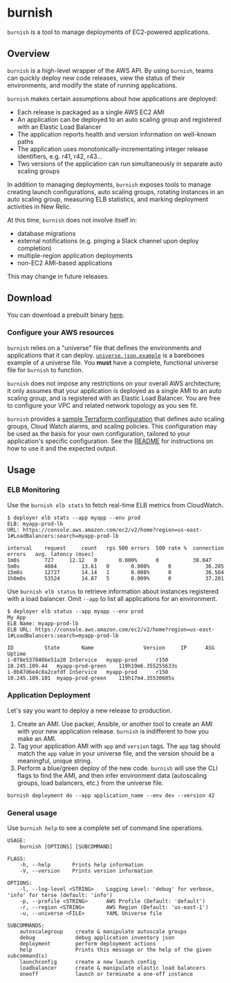 # burnish

`burnish` is a tool to manage deployments of EC2-powered applications.

## Overview

`burnish` is a high-level wrapper of the AWS API. By using `burnish`, teams can quickly deploy new code releases, view the status of their environments, and modify the state of running applications.

`burnish` makes certain assumptions about how applications are deployed:

- Each release is packaged as a single AWS EC2 AMI
- An application can be deployed to an auto scaling group and registered with an Elastic Load Balancer
- The application reports health and version information on well-known paths
- The application uses monotonically-incrementating integer release identifiers, e.g. r41, r42, r43…
- Two versions of the application can run simultaneously in separate auto scaling groups

In addition to managing deployments, `burnish` exposes tools to manage creating launch configurations, auto scaling groups, rotating instances in an auto scaling group, measuring ELB statistics, and marking deployment activities in New Relic.

At this time, `burnish` does not involve itself in:

- database migrations
- external notifications (e.g. pinging a Slack channel upon deploy completion)
- multiple-region application deployments
- non-EC2 AMI-based applications

This may change in future releases.

## Download

You can download a prebuilt binary [here](https://github.com/slapula/burnish/releases).

### Configure your AWS resources

`burnish` relies on a "universe" file that defines the environments and applications that it can deploy. [`universe.json.example`](util/universe.json.example) is a barebones example of a universe file. You **must** have a complete, functional universe file for `burnish` to function.

`burnish` does not impose any restrictions on your overall AWS architecture; it only assumes that your application is deployed as a single AMI to an auto scaling group, and is registered with an Elastic Load Balancer. You are free to configure your VPC and related network topology as you see fit.

`burnish` provides a [sample Terraform configuration](util/burnish.tf) that defines auto scaling groups, Cloud Watch alarms, and scaling policies. This configuration may be used as the basis for your own configuration, tailored to your application's specific configuration. See the [README](util/READMEmd) for instructions on how to use it and the expected output.

## Usage

### ELB Monitoring

Use the `burnish elb stats` to fetch real-time ELB metrics from CloudWatch.

```
$ deployer elb stats --app myapp --env prod
ELB: myapp-prod-lb
URL: https://console.aws.amazon.com/ec2/v2/home?region=us-east-1#LoadBalancers:search=myapp-prod-lb

interval	request     count	rps	500 errors	500 rate %	connection errors	avg. latency (msec)
1m0s		727		12.12	0		0.000%		0			38.047
5m0s		4084		13.61	0		0.000%		0			36.285
15m0s		12727		14.14	1		0.008%		0			36.504
1h0m0s		53524		14.87	5		0.009%		0			37.201
```

Use `burnish elb status` to retrieve information about instances registered with a load balancer. Omit `--app` to list all applications for an environment.

```
$ deployer elb status --app myapp --env prod
My App
ELB Name: myapp-prod-lb
ELB URL: https://console.aws.amazon.com/ec2/v2/home?region=us-east-1#LoadBalancers:search=myapp-prod-lb

ID			State		Name				Version		IP		ASG				Uptime
i-078e537840be51a20	InService	myapp-prod		r150		10.245.109.44	myapp-prod-green	119h19m6.355255633s
i-0b87d6e4c8a2cefdf	InService	myapp-prod		r150		10.245.109.101	myapp-prod-green	119h17m4.35530605s
```

### Application Deployment

Let's say you want to deploy a new release to production.

1. Create an AMI. Use packer, Ansible, or another tool to create an AMI with your new application release.  `burnish` is indifferent to how you make an AMI.
2. Tag your application AMI with `app` and `version` tags. The `app` tag should match the `app` value in your universe file, and the version should be a meaningful, unique string.
3. Perform a blue/green deploy of the new code. `burnish` will use the CLI flags to find the AMI, and then infer environment data (autoscaling groups, load balancers, etc.) from the universe file.
```
burnish deployment do --app application_name --env dev --version 42
```

### General usage

Use `burnish help` to see a complete set of command line operations.

```
USAGE:
    burnish [OPTIONS] [SUBCOMMAND]

FLAGS:
    -h, --help       Prints help information
    -V, --version    Prints version information

OPTIONS:
    -l, --log-level <STRING>    Logging Level: 'debug' for verbose, 'info' for terse (default: 'info')
    -p, --profile <STRING>      AWS Profile (Default: 'default')
    -r, --region <STRING>       AWS Region (Default: 'us-east-1')
    -u, --universe <FILE>       YAML Universe file

SUBCOMMANDS:
    autoscalegroup    create & manipulate autoscale groups
    debug             debug application inventory json
    deployment        perform deployment actions
    help              Prints this message or the help of the given subcommand(s)
    launchconfig      create a new launch config
    loadbalancer      create & manipulate elastic load balancers
    oneoff            launch or terminate a one-off instance
```